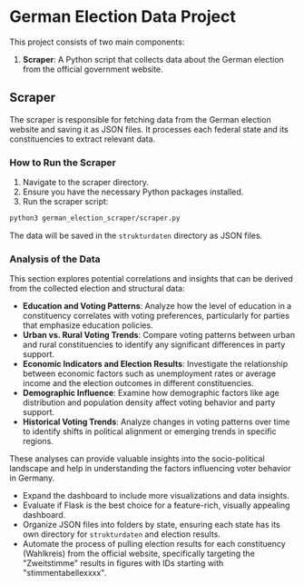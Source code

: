 # German Election Data Project


This project consists of two main components:

1. **Scraper**: A Python script that collects data about the German election from the official government website.

## Scraper

The scraper is responsible for fetching data from the German election website and saving it as JSON files. It processes each federal state and its constituencies to extract relevant data.

### How to Run the Scraper

1. Navigate to the scraper directory.
2. Ensure you have the necessary Python packages installed.
3. Run the scraper script:

```bash
python3 german_election_scraper/scraper.py
```

The data will be saved in the `strukturdaten` directory as JSON files.

### Analysis of the Data

This section explores potential correlations and insights that can be derived from the collected election and structural data:

- **Education and Voting Patterns**: Analyze how the level of education in a constituency correlates with voting preferences, particularly for parties that emphasize education policies.
- **Urban vs. Rural Voting Trends**: Compare voting patterns between urban and rural constituencies to identify any significant differences in party support.
- **Economic Indicators and Election Results**: Investigate the relationship between economic factors such as unemployment rates or average income and the election outcomes in different constituencies.
- **Demographic Influence**: Examine how demographic factors like age distribution and population density affect voting behavior and party support.
- **Historical Voting Trends**: Analyze changes in voting patterns over time to identify shifts in political alignment or emerging trends in specific regions.

These analyses can provide valuable insights into the socio-political landscape and help in understanding the factors influencing voter behavior in Germany.

- Expand the dashboard to include more visualizations and data insights.
- Evaluate if Flask is the best choice for a feature-rich, visually appealing dashboard.
- Organize JSON files into folders by state, ensuring each state has its own directory for `strukturdaten` and election results.
- Automate the process of pulling election results for each constituency (Wahlkreis) from the official website, specifically targeting the "Zweitstimme" results in figures with IDs starting with "stimmentabellexxxx".
